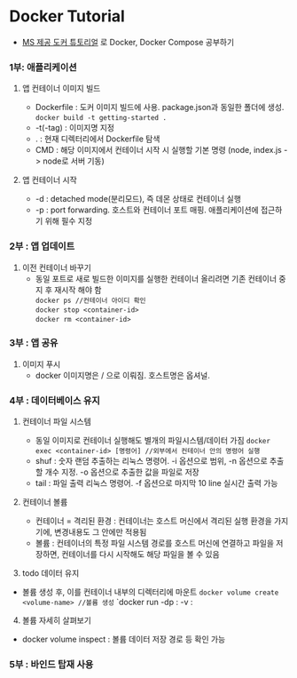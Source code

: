 # Docker Tutorial
* [MS 제공 도커 튜토리얼](https://docs.microsoft.com/ko-kr/visualstudio/docker/tutorials/your-application) 로 Docker, Docker Compose 공부하기  
  
### 1부: 애플리케이션
 1. 앱 컨테이너 이미지 빌드
     * Dockerfile : 도커 이미지 빌드에 사용. package.json과 동일한 폴더에 생성.  
          `docker build -t getting-started .`
     * -t(-tag) : 이미지명 지정
     * . : 현재 디렉터리에서 Dockerfile 탐색
     * CMD : 해당 이미지에서 컨테이너 시작 시 실행할 기본 명령 (node, index.js -> node로 서버 기동)  
       
 2. 앱 컨테이너 시작
     * -d : detached mode(분리모드), 즉 데몬 상태로 컨테이너 실행
     * -p : port forwarding. 호스트와 컨테이너 포트 매핑. 애플리케이션에 접근하기 위해 필수 지정  
  
### 2부 : 앱 업데이트
 1. 이전 컨테이너 바꾸기
     * 동일 포트로 새로 빌드한 이미지를 실행한 컨테이너 올리려면 기존 컨테이너 중지 후 재시작 해야 함  
     `docker ps //컨테이너 아이디 확인`  
     `docker stop <container-id>`  
     `docker rm <container-id>`  
  
### 3부 : 앱 공유
 1. 이미지 푸시
     * docker 이미지명은 <registry hostname>/<image name> 으로 이뤄짐. 호스트명은 옵셔널.  
  
### 4부 : 데이터베이스 유지
 1. 컨테이너 파일 시스템
     * 동일 이미지로 컨테이너 실행해도 별개의 파일시스템/데이터 가짐
     `docker exec <container-id> [명령어] //외부에서 컨테이너 안의 명령어 실행`
     * shuf : 숫자 랜덤 추출하는 리눅스 명령어. -i 옵션으로 범위, -n 옵션으로 추출할 개수 지정. -o 옵션으로 추출한 값을 파일로 저장
     * tail : 파일 출력 리눅스 명령어. -f 옵션으로 마지막 10 line 실시간 출력 가능  
   
 2. 컨테이너 볼륨
     * 컨테이너 = 격리된 환경 : 컨테이너는 호스트 머신에서 격리된 실행 환경을 가지기에, 변경내용도 그 안에만 적용됨
     * 볼륨 : 컨테이너의 특정 파일 시스템 경로를 호스트 머신에 연결하고 파일을 저장하면, 컨테이너를 다시 시작해도 해당 파일을 볼 수 있음  
 
 3. todo 데이터 유지
   * 볼륨 생성 후, 이를 컨테이너 내부의 디렉터리에 마운트
   `docker volume create <volume-name> //볼륨 생성`
   `docker run -dp <host-port>:<container-port> -v <volume-name>:<container-directory> <image-name>  
  
 4.  볼륨 자세히 살펴보기
   * docker volume inspect <volume-name> : 볼륨 데이터 저장 경로 등 확인 가능
 
### 5부 : 바인드 탑재 사용
 
